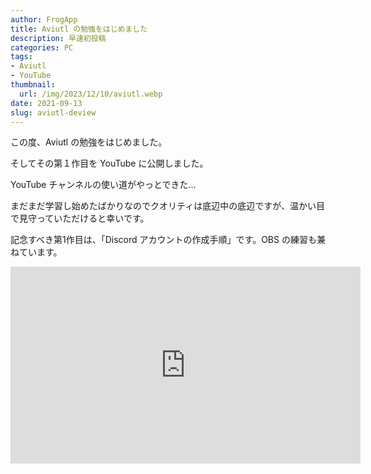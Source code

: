 ```yaml
---
author: FrogApp
title: Aviutl の勉強をはじめました
description: 早速初投稿
categories: PC
tags:
- Aviutl
- YouTube
thumbnail:
  url: /img/2023/12/10/aviutl.webp
date: 2021-09-13
slug: aviutl-deview
---
```


この度、Aviutl の勉強をはじめました。

そしてその第１作目を YouTube に公開しました。

YouTube チャンネルの使い道がやっとできた...

まだまだ学習し始めたばかりなのでクオリティは底辺中の底辺ですが、温かい目で見守っていただけると幸いです。

記念すべき第1作目は、「Discord アカウントの作成手順」です。OBS の練習も兼ねています。

<div class="youtube"><iframe width="560" height="315" src="https://www.youtube.com/embed/QzKQBk09cOI" title="YouTube video player" frameborder="0" allow="accelerometer; autoplay; clipboard-write; encrypted-media; gyroscope; picture-in-picture" allowfullscreen></iframe></div>
